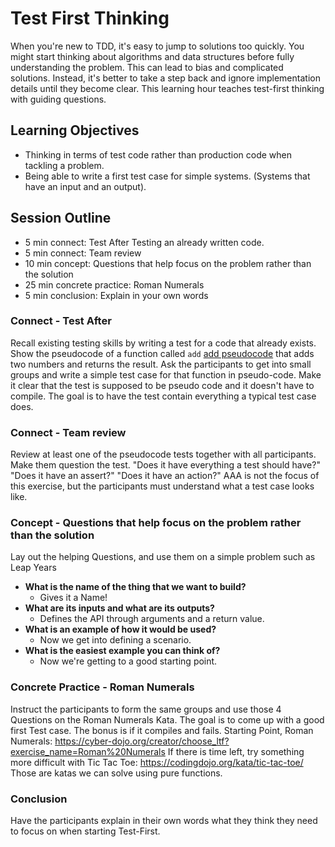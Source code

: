 # Test First Thinking

When you're new to TDD, it's easy to jump to solutions too quickly. 
You might start thinking about algorithms and data structures before fully understanding the problem. 
This can lead to bias and complicated solutions. 
Instead, it's better to take a step back and ignore implementation details until they become clear. 
This learning hour teaches test-first thinking with guiding questions.

## Learning Objectives

- Thinking in terms of test code rather than production code when tackling a problem.
- Being able to write a first test case for simple systems. (Systems that have an input and an output).

## Session Outline

- 5 min connect: Test After Testing an already written code.
- 5 min connect: Team review
- 10 min concept: Questions that help focus on the problem rather than the solution
- 25 min concrete practice: Roman Numerals
- 5 min conclusion: Explain in your own words

### Connect - Test After
Recall existing testing skills by writing a test for a code that already exists.
Show the pseudocode of a function called `add` [add pseudocode](./add-pseudocode.MD) that adds two numbers and returns the result.
Ask the participants to get into small groups and write a simple test case for that function in pseudo-code.
Make it clear that the test is supposed to be pseudo code and it doesn't have to compile.
The goal is to have the test contain everything a typical test case does.

### Connect - Team review
Review at least one of the pseudocode tests together with all participants. 
Make them question the test. 
"Does it have everything a test should have?"
"Does it have an assert?" 
"Does it have an action?"
AAA is not the focus of this exercise, but the participants must understand what a test case looks like.

### Concept - Questions that help focus on the problem rather than the solution
Lay out the helping Questions, and use them on a simple problem such as Leap Years

- **What is the name of the thing that we want to build?** 
	- Gives it a Name!
- **What are its inputs and what are its outputs?**
	- Defines the API through arguments and a return value.
- **What is an example of how it would be used?**
	- Now we get into defining a scenario.
- **What is the easiest example you can think of?**
	- Now we're getting to a good starting point.

### Concrete Practice - Roman Numerals
Instruct the participants to form the same groups and use those 4 Questions on the Roman Numerals Kata.
The goal is to come up with a good first Test case. The bonus is if it compiles and fails.
Starting Point, Roman Numerals: https://cyber-dojo.org/creator/choose_ltf?exercise_name=Roman%20Numerals
If there is time left, try something more difficult with Tic Tac Toe: https://codingdojo.org/kata/tic-tac-toe/
Those are katas we can solve using pure functions. 

### Conclusion
Have the participants explain in their own words what they think they need to focus on when starting Test-First.
